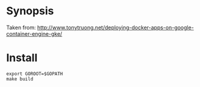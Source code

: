 # Synopsis 

Taken from: http://www.tonytruong.net/deploying-docker-apps-on-google-container-engine-gke/

# Install

    export GOROOT=$GOPATH
    make build